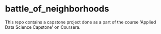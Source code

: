 # battle_of_neighborhoods
This repo contains a capstone project done as a part of the course 'Applied Data Science Capstone' on Coursera.
